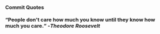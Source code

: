 ### Commit Quotes <br> <br> <q>People don't care how much you know until they know how much you care.</q> -<em>Theodore Roosevelt</em>
